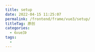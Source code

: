 ```yaml
---
title: setup
date: 2022-04-15 11:25:07
permalink: /frontend/frame/vue3/setup/
titleTag: 原创
categories:
  - 《vue3》
tags:
  - 
---
```

